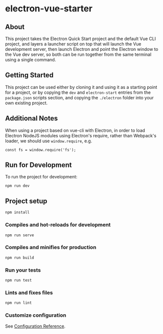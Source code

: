 # electron-vue-starter

## About

This project takes the Electron Quick Start project and the default Vue CLI project, and layers
a launcher script on top that will launch the Vue development server, then launch Electron
and point the Electron window to the Vue dev server, so both can be run together from the
same terminal using a single command.

## Getting Started

This project can be used either by cloning it and using it as a starting point for a project,
or by copying the `dev` and `electron-start` entries from the `package.json` scripts section, and copying the `./electron` folder into your own existing project.

## Additional Notes

When using a project based on vue-cli with Electron, in order to load Electron NodeJS modules using Electron's require,
rather than Webpack's loader, we should use `window.require`, e.g.

`const fs = window.require('fs');`

## Run for Development

To run the project for development:
```
npm run dev
```

## Project setup
```
npm install
```

### Compiles and hot-reloads for development
```
npm run serve
```

### Compiles and minifies for production
```
npm run build
```

### Run your tests
```
npm run test
```

### Lints and fixes files
```
npm run lint
```

### Customize configuration
See [Configuration Reference](https://cli.vuejs.org/config/).
